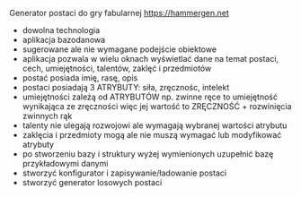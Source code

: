 Generator postaci do gry fabularnej
https://hammergen.net

- dowolna technologia
- aplikacja bazodanowa
- sugerowane ale nie wymagane podejście obiektowe
- aplikacja pozwala w wielu oknach wyświetlać dane na temat postaci, cech, umiejętności, talentów, zaklęć i przedmiotów
- postać posiada imię, rasę, opis
- postaci posiadają 3 ATRYBUTY: siła, zręcznośc, intelekt
- umiejętności zależą od ATRYBUTÓW np. zwinne ręce to umiejętność wynikająca ze zręczności więc jej wartość to ZRĘCZNOŚĆ + rozwinięcia zwinnych rąk
- talenty nie ulegają rozwojowi ale wymagają wybranej wartości atrybutu
- zaklęcia i przedmioty mogą ale nie muszą wymagać lub modyfikować atrybuty
- po stworzeniu bazy i struktury wyżej wymienionych uzupełnić bazę przykładowymi danymi
- stworzyć konfigurator i zapisywanie/ładowanie postaci
- stworzyć generator losowych postaci
